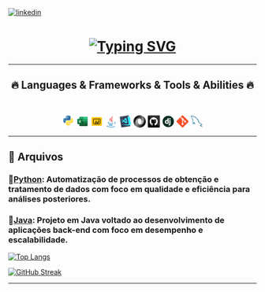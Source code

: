 </a>
<a href="https://www.linkedin.com/in/alexandre-joaquim-518b09156" target="_blank">
<img src=https://img.shields.io/badge/linkedin-%231E77B5.svg?&style=for-the-badge&logo=linkedin&logoColor=white alt=linkedin style="margin-bottom: 5px;" />
</a>

<h1 align="center">
  <a href="https://git.io/typing-svg"><img src="https://readme-typing-svg.herokuapp.com?font=&weight=500&size=25&pause=1000&color=8E00FF&width=435&lines=Hello%2C+I'm+Alexandre+Joaquim.😃;Welcome+to+my+repository💻" alt="Typing SVG" /></a>
</h1>

<hr>
<h2 align="center">🔥 Languages & Frameworks & Tools & Abilities 🔥</h2>
<br>
<p align="center">
  <code><img title="Python" height="25" src="images/python-original.svg"></code>
  <code><img title="EXCEL" height="25" src="images/microsoft-excel.svg"></code>
  <code><img title="Power BI" height="25" src="images/icons8-power-bi.svg"></code>
  <code><img title="Java" height="25" src="images/java-original.svg"></code>
  <code><img title="Visual Studio Code" height="25" src="images/vscode.png"></code>
  <code><img title="JSON" height="25" src="images/json.svg"></code>
  <code><img title="GitHub" height="25" src="images/github.svg"></code>
  <code><img title="Django" height="25" src="images/django.png"></code>
  <code><img title="Git" height="25" src="images/git-original.svg"></code>
  <code><img title="MySQL" height="25" src="images/mysql.svg"></code>
</p>
<hr>

## 📁 Arquivos

### 🔹[Python](Python): Automatização de processos de obtenção e tratamento de dados com foco em qualidade e eficiência para análises posteriores.

### 🔹[Java](Java): Projeto em Java voltado ao desenvolvimento de aplicações back-end com foco em desempenho e escalabilidade.

[![Top Langs](https://github-readme-stats.vercel.app/api/top-langs/?alexandre-joaquim=anuraghazra&layout=donut-vertical)](https://github.com/anuraghazra/github-readme-stats)

<a href="https://git.io/streak-stats"><img src="https://streak-stats.demolab.com?user=alexandre-joaquim&theme=python-dark&date_format=j%20M%5B%20Y%5D" alt="GitHub Streak" /></a>

<hr>


   
